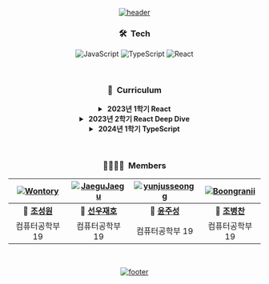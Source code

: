 <div align = "center">

[![header](https://capsule-render.vercel.app/api?type=waving&color=gradient&customColorList=12&animation=fadeIn&height=230&section=header&text=Re%+act&desc=경기대학교%20거북이%20학습그룹&fontSize=60&fontAlign=50&fontAlignY=33&descSize=20&descAlign=50&descAlignY=55)](https://github.com/KGU-REACT)

### 🛠︎&nbsp; Tech
![JavaScript](https://img.shields.io/badge/JavaScript-F7DF1E.svg?logo=JavaScript&logoColor=black&style=flat)
![TypeScript](https://img.shields.io/badge/TypeScript-3178C6.svg?logo=TypeScript&logoColor=white&style=flat)
![React](https://img.shields.io/badge/React-61DAFB.svg?logo=React&logoColor=black&style=flat)

&nbsp;

### 📝&nbsp; Curriculum

<details>
<summary><strong>&nbsp;2023년 1학기 React</strong></summary>

|회차|모임 일시|학습내용|
|:---:|:---:|:---:|
|<ul><li>[x] 1회차&nbsp;</li></ul>|3월 22일|React의 작동 방식, 차세대 자바스크립트<br>(let & const, 화살표 함수, 모듈, 클래스, Spread & Rest, 구조분해할당, 배열함수)|
|<ul><li>[x] 2회차&nbsp;</li></ul>|3월 29일|React 프로젝트 생성하는 방법, JSX 소개,<br>사용자 지정 컴포넌트, Props를 통해 데이터를 전달하는 방법|
|<ul><li>[x] 3회차&nbsp;</li></ul>|4월 5일|과제물 및 퀴즈 수행, 컴포넌트 분할,<br>Children Props를 사용한 컴포지션, 양방향 바인딩, State 끌어올리기|
|<ul><li>[x] 4회차&nbsp;</li></ul>|4월 10일|과제물 및 퀴즈 수행, 데이터의 렌더링 목록,<br>State 저장 목록 사용, Key Props의 이해, 조건부 내용 출력|
|<ul><li>[x] 5회차&nbsp;</li></ul>|4월 26일|과제물 및 퀴즈 수행, 동적 인라인 스타일링,<br>CSS 클래스 설정 스타일링, Styled Components와 동적 Props, 미디어쿼리, CSS 모듈|
|<ul><li>[x] 6회차&nbsp;</li></ul>|5월 3일|과제물 및 퀴즈 수행, 리액트 오류 메시지 이해,<br>코드 흐름 및 경고 분석, 중단점(Breakpoint) 작업, 리액트 Developer Tools|
|<ul><li>[x] 7회차&nbsp;</li></ul>|5월 10일|과제물 및 퀴즈 수행, 검증 추가 및 로직 재설정,<br>Error Modal 제작, 오류 State 관리|
|<ul><li>[ ] 8회차&nbsp;</li></ul>|5월 17일|과제물 및 퀴즈 수행, JSX 제한사항 및 해결 방법, 컴포넌트 Wrapper 제작, <br>Fragment, Portals, Refs, 제어되는 컴포넌트와 제어되지 않는 컴포넌트|
</details>

<details>
<summary><strong>&nbsp;2023년 2학기 React Deep Dive</strong></summary>

|회차|모임 일시|학습내용|
|:---:|:---:|:---:|
|<ul><li>[ ] 1회차&nbsp;</li></ul>|MM월 DD일|내용|
|<ul><li>[ ] 2회차&nbsp;</li></ul>|MM월 DD일|내용|
|<ul><li>[ ] 3회차&nbsp;</li></ul>|MM월 DD일|내용|
|<ul><li>[ ] 4회차&nbsp;</li></ul>|MM월 DD일|내용|
|<ul><li>[ ] 5회차&nbsp;</li></ul>|MM월 DD일|내용|
|<ul><li>[ ] 6회차&nbsp;</li></ul>|MM월 DD일|내용|
|<ul><li>[ ] 7회차&nbsp;</li></ul>|MM월 DD일|내용|
|<ul><li>[ ] 8회차&nbsp;</li></ul>|MM월 DD일|내용|
</details>

<details>
<summary><strong>&nbsp;2024년 1학기 TypeScript</strong></summary>

|회차|모임 일시|학습내용|
|:---:|:---:|:---:|
|<ul><li>[ ] 1회차&nbsp;</li></ul>|MM월 DD일|내용|
|<ul><li>[ ] 2회차&nbsp;</li></ul>|MM월 DD일|내용|
|<ul><li>[ ] 3회차&nbsp;</li></ul>|MM월 DD일|내용|
|<ul><li>[ ] 4회차&nbsp;</li></ul>|MM월 DD일|내용|
|<ul><li>[ ] 5회차&nbsp;</li></ul>|MM월 DD일|내용|
|<ul><li>[ ] 6회차&nbsp;</li></ul>|MM월 DD일|내용|
|<ul><li>[ ] 7회차&nbsp;</li></ul>|MM월 DD일|내용|
|<ul><li>[ ] 8회차&nbsp;</li></ul>|MM월 DD일|내용|
</details>

&nbsp;

### 👨‍👩‍👧‍👦&nbsp; Members

|[![Wontory](https://avatars.githubusercontent.com/u/94912717)](http://github.com/wontory)|[![JaeguJaegu](https://avatars.githubusercontent.com/u/118053865)](http://github.com/SunwooJaeho)|[![yunjusseongg](https://avatars.githubusercontent.com/u/126853299)](http://github.com/yunjusseongg)|[![Boongranii](https://avatars.githubusercontent.com/u/102457140)](http://github.com/bbjbc)|
|:---:|:---:|:---:|:---:|
|**👑 [조성원](http://github.com/wontory)**|**💎 [선우재호](http://github.com/SunwooJaeho)**|**💎 [윤주성](http://github.com/yunjusseongg)**|**💎 [조병찬](http://github.com/bbjbc)**|
|컴퓨터공학부 19|컴퓨터공학부 19|컴퓨터공학부 19|컴퓨터공학부 19|

&nbsp;

[![footer](https://capsule-render.vercel.app/api?type=waving&color=gradient&customColorList=12&animation=fadeIn&section=footer)](https://github.com/KGU-REACT)

</div>
